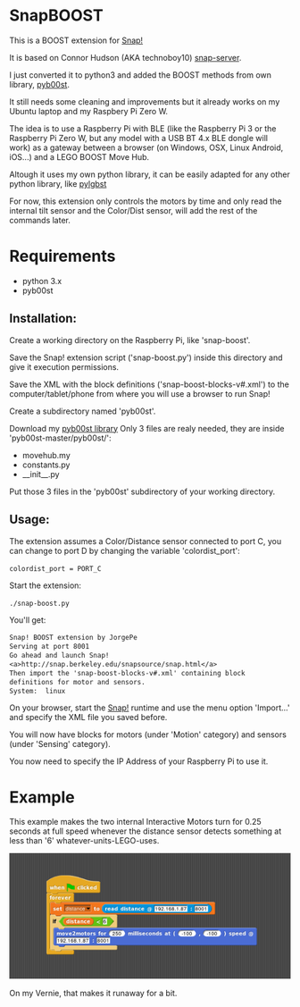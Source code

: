 # SnapBOOST
This is a BOOST extension for [Snap!](http://snap.berkeley.edu/)

It is based on Connor Hudson (AKA technoboy10) [snap-server](https://github.com/technoboy10/snap-server).

I just converted it to python3 and added the BOOST methods from own library, [pyb00st](https://github.com/JorgePe/pyb00st).

It still needs some cleaning and improvements but it already works on my Ubuntu laptop and my Raspbery Pi Zero W.

The idea is to use a Raspberry Pi with BLE (like the Raspberry Pi 3 or the Raspberry Pi Zero W, but any
model with a USB BT 4.x BLE dongle will work) as a gateway between a browser (on Windows, OSX, Linux
Android, iOS...) and a LEGO BOOST Move Hub.

Altough it uses my own python library, it can be easily adapted for any other python library, like [pylgbst](https://github.com/undera/pylgbst)

For now, this extension only controls the motors by time and only read the internal tilt sensor
and the Color/Dist sensor, will add the rest of the commands later.


# Requirements

- python 3.x
- pyb00st


## Installation:

Create a working directory on the Raspberry Pi, like 'snap-boost'.

Save the Snap! extension script ('snap-boost.py') inside this directory and give it execution permissions.

Save the XML with the block definitions ('snap-boost-blocks-v#.xml') to the computer/tablet/phone
from where you will use a browser to run Snap!

Create a subdirectory named 'pyb00st'.

Download my [pyb00st library](https://github.com/JorgePe/pyb00st/archive/master.zip)
Only 3 files are realy needed, they are inside 'pyb00st-master/pyb00st/':

- movehub.my
- constants.py
- \_\_init\_\_.py

Put those 3 files in the 'pyb00st' subdirectory of your working directory. 


## Usage:

The extension assumes a Color/Distance sensor connected to port C, you can change to port D
by changing the variable 'colordist_port':

`colordist_port = PORT_C`


Start the extension:

`./snap-boost.py`

You'll get:

```
Snap! BOOST extension by JorgePe
Serving at port 8001
Go ahead and launch Snap!
<a>http://snap.berkeley.edu/snapsource/snap.html</a>
Then import the 'snap-boost-blocks-v#.xml' containing block definitions for motor and sensors.
System:  linux
```

On your browser, start the [Snap!](http://snap.berkeley.edu/snapsource/snap.html) runtime and use the menu option
'Import...' and specify the XML file you saved before.

You will now have blocks for motors (under 'Motion' category) and sensors (under 'Sensing' category).

You now need to specify the IP Address of your Raspberry Pi to use it.


# Example

This example makes the two internal Interactive Motors turn for 0.25 seconds at full speed whenever the
distance sensor detects something at less than '6' whatever-units-LEGO-uses.

![](https://github.com/JorgePe/SnapBOOST/blob/master/images/example01.png)

On my Vernie, that makes it runaway for a bit.
